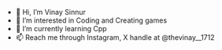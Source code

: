 - 👋 Hi, I’m Vinay Sinnur
- 👀 I’m interested in Coding and Creating games
- 🌱 I’m currently learning Cpp
- 📫 Reach me through Instagram, X handle at @thevinay__1712

<!---
thevinay1712/thevinay1712 is a ✨ special ✨ repository because its `README.md` (this file) appears on your GitHub profile.
You can click the Preview link to take a look at your changes.
--->
